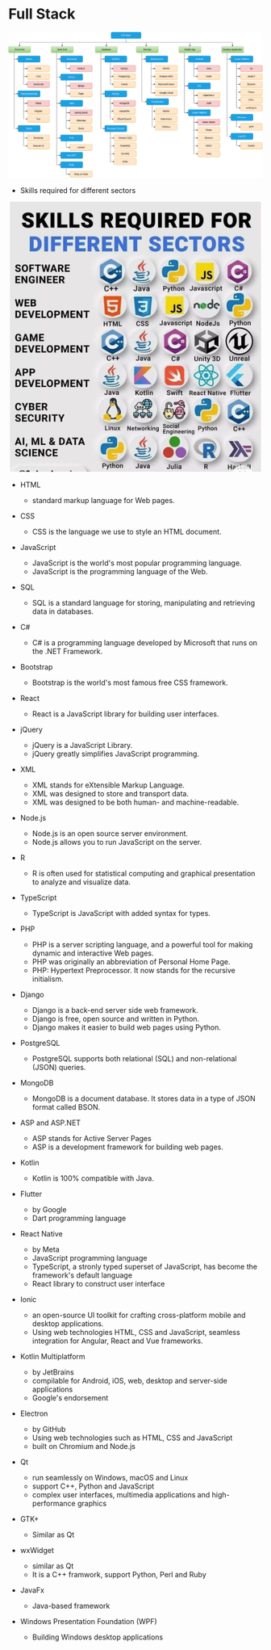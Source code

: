 ﻿     
# Full Stack

<p align="center">
<img src="fig/FullStack.drawio.png">
</p>

* Skills required for different sectors
<p align="center">
<img src="fig/Skills-Required-for-different-sectors.png">
</p>

* HTML 
  * standard markup language for Web pages.

* CSS
  * CSS is the language we use to style an HTML document.

* JavaScript
  * JavaScript is the world's most popular programming language.
  * JavaScript is the programming language of the Web.

* SQL
  * SQL is a standard language for storing, manipulating and retrieving data in databases.

* C#
  * C# is a programming language developed by Microsoft that runs on the .NET Framework.  

* Bootstrap
  * Bootstrap is the world's most famous free CSS framework.

* React
  * React is a JavaScript library for building user interfaces.

* jQuery
  * jQuery is a JavaScript Library.
  * jQuery greatly simplifies JavaScript programming.  

* XML
  * XML stands for eXtensible Markup Language.
  * XML was designed to store and transport data.
  * XML was designed to be both human- and machine-readable.  

* Node.js
  * Node.js is an open source server environment.
  * Node.js allows you to run JavaScript on the server.

* R
  * R is often used for statistical computing and graphical presentation to analyze and visualize data.  

* TypeScript
  * TypeScript is JavaScript with added syntax for types.  

* PHP
  * PHP is a server scripting language, and a powerful tool for making dynamic and interactive Web pages.
  * PHP was originally an abbreviation of Personal Home Page.
  * PHP: Hypertext Preprocessor. It now stands for the recursive initialism.

* Django
  * Django is a back-end server side web framework.
  * Django is free, open source and written in Python.
  * Django makes it easier to build web pages using Python.

* PostgreSQL
  * PostgreSQL supports both relational (SQL) and non-relational (JSON) queries.  

* MongoDB
  * MongoDB is a document database. It stores data in a type of JSON format called BSON.

* ASP and ASP.NET
  * ASP stands for Active Server Pages
  * ASP is a development framework for building web pages. 

* Kotlin
  * Kotlin is 100% compatible with Java.  

* Flutter
  * by Google
  * Dart programming language

* React Native
  * by Meta 
  * JavaScript programming language
  * TypeScript, a stronly typed superset of JavaScript, has become the framework's default language
  * React library to construct user interface  

* Ionic
  * an open-source UI toolkit for crafting cross-platform mobile and desktop applications.
  * Using web technologies HTML, CSS and JavaScript, seamless integration for Angular, React and Vue frameworks.

* Kotlin Multiplatform
  * by JetBrains
  * compilable for Android, iOS, web, desktop and server-side applications
  * Google's endorsement    

* Electron
  * by GitHub
  * Using web technologies such as HTML, CSS and JavaScript
  * built on Chromium and Node.js
* Qt
   * run seamlessly on Windows, macOS and Linux
   * support C++, Python and JavaScript
   * complex user interfaces, multimedia applications and high-performance graphics
* GTK+
   * Similar as Qt
* wxWidget
   * similar as Qt
   * It is a C++ framwork, support Python, Perl and Ruby
* JavaFx
   * Java-based framework         
* Windows Presentation Foundation (WPF)
   * Building Windows desktop applications